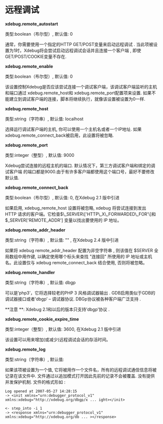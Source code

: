 # 远程调试

**xdebug.remote\_autostart**

类型:boolean（布尔型）, 默认值: 0

通常，你需要使用一个指定的HTTP GET/POST变量来启动远程调试 . 当此项被设置为1时，Xdebug将会尝试启动远程调试会话并且连接一个客户端 , 即使GET/POST/COOKIE变量不存在.

**xdebug.remote\_enable**

类型:boolean（布尔型）, 默认值: 0

该设置控制Xdebug是否应该尝试连接一个调试客户端，该调试客户端监听的主机和端口通过 xdebug.remote\_host和 xdebug.remote\_port配置项来设置. 如果不能建立到调试客户端的连接，脚本将继续执行，就像该设置被设置为0一样.

**xdebug.remote\_host**

类型:string（字符串）, 默认值: localhost

选择运行调试客户端的主机, 你可以使用一个主机名或者一个IP地址. 如果xdebug.remote\_connect\_back被启用，此设置将被忽略.

**xdebug.remote\_port**

类型:integer（整型）, 默认值: 9000

Xdebug尝试连接的远程主机的端口. 默认情况下，第三方调试客户端和绑定的调试客户端 的端口都是9000.由于有许多客户端都使用这个端口号，最好不要修改默认值.

**xdebug.remote\_connect\_back**

类型:boolean（布尔型）, 默认值: 0, 在Xdebug 2.1 版中引进

如果启用, xdebug\_remote\_host 设置将被忽略, xdebug 将尝试连接到发出 HTTP 请求的客户端。它检查$\_SERVER\['HTTP\_X\_FORWARDED\_FOR'\]和$\_SERVER\['REMOTE\_ADDR'\] 变量以找出要使用的 IP 地址。

**xdebug.remote\_addr\_header**

类型:string（字符串）, 默认值: "" , 在Xdebug 2.4 版中引进

如果将 xdebug remote\_addr\_header 配置为非空字符串 , 则该值在 $SERVER 全局数组中用作键, 以确定使用哪个标头来查找 "连接回" 所使用的 IP 地址或主机名。此设置仅与 xdebug remote\_connect\_back 结合使用, 否则将被忽略。

**xdebug.remote\_handler**

类型:string（字符串）, 默认值: dbgp

可以是’php3’，它将选择较老的PHP 3 风格调试器输出 . GDB启用类似于GDB的调试器接口或者’dbgp’ – 调试器协议. DBGp协议被各种客户端广泛支持 .

**注意 **: Xdebug 2.1和以后的版本只支持’dbgp’协议 .

**xdebug.remote\_cookie\_expire\_time**

类型:integer（整型）, 默认值: 3600, 在Xdebug 2.1 版中引进

该设置可以用来增加\(或减少\)远程调试会话的存活时间。

**xdebug.remote\_log**

类型:string（字符串）, 默认值:

如果该项被设置为一个值, 它将被用作一个文件名，所有的远程调试通信信息将被记录在该文件中. 文件通过以追加模式打开因此先前的记录不会被覆盖. 没有提供并发保护机制. 文件的格式形如 :

```
Log opened at 2007-05-27 14:28:15
-> <init xmlns="urn:debugger_protocol_v1" xmlns:xdebug="http://xdebug.org/dbgp/x ... ight></init>

<- step_into -i 1
-> <response xmlns="urn:debugger_protocol_v1" xmlns:xdebug="http://xdebug.org/db ... ></response>
```




